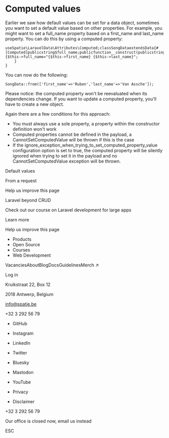 # Computed values

Earlier we saw how default values can be set for a data object, sometimes you want to set a default value based on other properties. For example, you might want to set a full\_name property based on a first\_name and last\_name property. You can do this by using a computed property:

```
useSpatie\LaravelData\Attributes\Computed;classSongDataextendsData{#[Computed]publicstring$full_name;publicfunction__construct(publicstring$first_name,publicstring$last_name,) {$this->full_name="{$this->first_name} {$this->last_name}";
    }
}
```

You can now do the following:

```
SongData::from(['first_name'=>'Ruben','last_name'=>'Van Assche']);
```

Please notice: the computed property won't be reevaluated when its dependencies change. If you want to update a computed property, you'll have to create a new object.

Again there are a few conditions for this approach:

- You must always use a sole property, a property within the constructor definition won't work
- Computed properties cannot be defined in the payload, a CannotSetComputedValue will be thrown if this is the case
- If the ignore\_exception\_when\_trying\_to\_set\_computed\_property\_value configuration option is set to true, the computed property will be silently ignored when trying to set it in the payload and no CannotSetComputedValue exception will be thrown.

Default values

From a request

Help us improve this page

Laravel beyond CRUD

Check out our course on Laravel development for large apps

Learn more

Help us improve this page

- Products
- Open Source
- Courses
- Web Development

VacanciesAboutBlogDocsGuidelinesMerch ↗

Log in

Kruikstraat 22, Box 12

2018 Antwerp, Belgium

info@spatie.be

+32 3 292 56 79

- GitHub
- Instagram
- LinkedIn
- Twitter
- Bluesky
- Mastodon
- YouTube

- Privacy
- Disclaimer

+32 3 292 56 79

Our office is closed now, email us instead

ESC